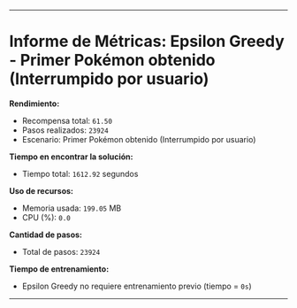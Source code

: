 
---
# Informe de Métricas: Epsilon Greedy - Primer Pokémon obtenido (Interrumpido por usuario)

**Rendimiento:**
- Recompensa total: `61.50`
- Pasos realizados: `23924`
- Escenario: Primer Pokémon obtenido (Interrumpido por usuario)

**Tiempo en encontrar la solución:**
- Tiempo total: `1612.92` segundos

**Uso de recursos:**
- Memoria usada: `199.05` MB
- CPU (%): `0.0`

**Cantidad de pasos:**
- Total de pasos: `23924`

**Tiempo de entrenamiento:**
- Epsilon Greedy no requiere entrenamiento previo (tiempo = `0s`)

---
